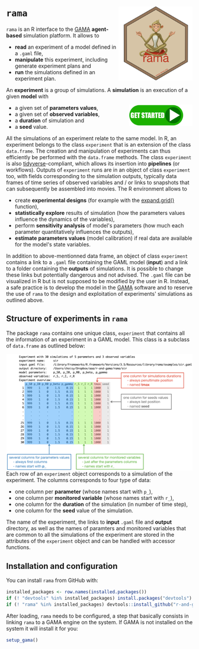 
<!-- README.md is generated from README.Rmd. Please edit that file -->
`rama` <img src="man/figures/logo.png" align="right" width=200/>
================================================================

<!-- [![CRAN_Status_Badge](http://www.r-pkg.org/badges/version/rama)](https://cran.r-project.org/package=rama) -->
`rama` is an R interface to the [GAMA](https://gama-platform.github.io) **agent-based** simulation platform. It allows to

-   **read** an experiment of a model defined in a `.gaml` file,
-   **manipulate** this experiment, including generate experiment plans and
-   **run** the simulations defined in an experiment plan.

An **experiment** is a group of simulations. A **simulation** is an execution of a given **model** with

[<img src="man/figures/get_started.png" align="right" width=173/>](articles/rama1.html)

-   a given set of **parameters values**,
-   a given set of **observed variables**,
-   a **duration** of simulation and
-   a **seed** value.

All the simulations of an experiment relate to the same model. In R, an experiment belongs to the class `experiment` that is an extension of the class `data.frame`. The creation and manipulation of experiments can thus efficiently be performed with the `data.frame` methods. The class `experiment` is also [tidyverse](https://www.tidyverse.org)-compliant, which allows its insertion into **pipelines** (or workflows). Outputs of `experiment` runs are in an object of class `experiment` too, with fields corresponding to the simulation outputs, typically data frames of time series of observed variables and / or links to snapshots that can subsequently be assembled into movies. The R environment allows to

-   create **experimental designs** (for example with the [expand.grid()](https://www.rdocumentation.org/packages/base/versions/3.5.1/topics/expand.grid) function),
-   **statistically explore** results of simulation (how the parameters values influence the dynamics of the variables),
-   perform **sensitivity analysis** of model's parameters (how much each parameter quantitatively influences the outputs),
-   **estimate parameters values** (model calibration) if real data are available for the model's state variables.

In addition to above-mentionned data frame, an object of class `experiment` contains a link to a `.gaml` file containing the GAML model (**input**) and a link to a folder containing the **outputs** of simulations. It is possible to change these links but potentially dangerous and not advised. The `.gaml` file can be visualized in R but is not supposed to be modified by the user in R. Instead, a safe practice is to develop the model in the [GAMA](https://gama-platform.github.io) software and to reserve the use of `rama` to the design and exploitation of experiments' simulations as outlined above.

Structure of experiments in `rama`
----------------------------------

The package `rama` contains one unique class, `experiment` that contains all the information of an experiment in a GAML model. This class is a subclass of `data.frame` as outlined below:

<img src="man/figures/rama1_1.png" align="right" width=900/>

Each row of an `experiment` object corresponds to a simulation of the experiment. The columns corresponds to four type of data:

-   one column per **parameter** (whose names start with `p_`),
-   one column per **monitored variable** (whose names start with `r_`),
-   one column for the **duration** of the simulation (in number of time step),
-   one column for the **seed** value of the simulation.

The name of the experiment, the links to **input** `.gaml` file and **output** directory, as well as the names of paramters and monitored variables that are common to all the simulations of the experiment are stored in the attributes of the `experiment` object and can be handled with accessor functions.

Installation and configuration
------------------------------

You can install `rama` from GitHub with:

``` r
installed_packages <- row.names(installed.packages())
if (! "devtools" %in% installed_packages) install.packages("devtools")
if (! "rama" %in% installed_packages) devtools::install_github("r-and-gama/rama")
```

After loading, `rama` needs to be configured, a step that basically consists in linking `rama` to a GAMA engine on the system. If GAMA is not installed on the system it will install it for you:

``` r
setup_gama()
```
